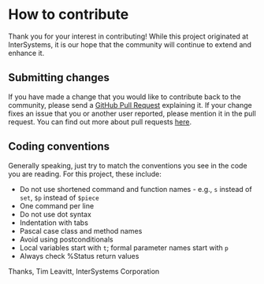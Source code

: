 # How to contribute

Thank you for your interest in contributing! While this project originated at InterSystems, it is our hope that the community will continue to extend and enhance it.

## Submitting changes

If you have made a change that you would like to contribute back to the community, please send a [GitHub Pull Request](/pull/new/master) explaining it. If your change fixes an issue that you or another user reported, please mention it in the pull request. You can find out more about pull requests [here](http://help.github.com/pull-requests/).

## Coding conventions

Generally speaking, just try to match the conventions you see in the code you are reading. For this project, these include:

* Do not use shortened command and function names - e.g., `s` instead of `set`, `$p` instead of `$piece`
* One command per line
* Do not use dot syntax
* Indentation with tabs
* Pascal case class and method names
* Avoid using postconditionals
* Local variables start with `t`; formal parameter names start with `p`
* Always check %Status return values

Thanks,
Tim Leavitt, InterSystems Corporation
